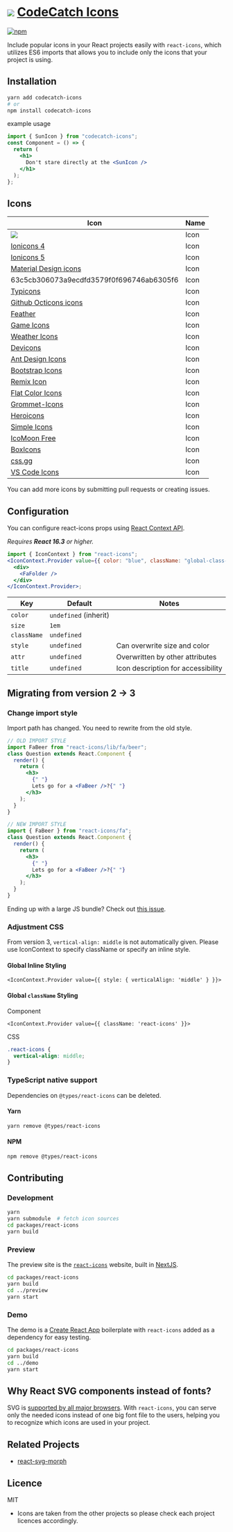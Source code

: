 # [<img src="https://github.com/codecatchorg/codecatch-icons/blob/master/logo.png">](https://github.com/codecatchorg/codecatch-icons) [CodeCatch Icons](https://github.com/codecatchorg/codecatch-icons)

[![npm][npm-image]][npm-url]

[npm-image]: https://img.shields.io/npm/v/codecatch-icons.svg?style=flat-square
[npm-url]: https://www.npmjs.com/package/codecatch-icons

Include popular icons in your React projects easily with `react-icons`, which utilizes ES6 imports that allows you to include only the icons that your project is using.

## Installation

```bash
yarn add codecatch-icons
# or
npm install codecatch-icons
```

example usage

```jsx
import { SunIcon } from "codecatch-icons";
const Component = () => {
  return (
    <h1>
      Don't stare directly at the <SunIcon />
    </h1>
  );
};
```

[base-url]: https://github.com/codecatchorg/codecatch-icons/blob/master/optimized/

## Icons

| Icon                                                                                 | Name |
| ------------------------------------------------------------------------------------ | ---- |
| [<img src="[base url]account.svg">](https://github.com/codecatchorg/codecatch-icons) | Icon |
| [Ionicons 4](https://ionicons.com/)                                                  | Icon |
| [Ionicons 5](https://ionicons.com/)                                                  | Icon |
| [Material Design icons](http://google.github.io/material-design-icons/)              | Icon |
| 63c5cb306073a9ecdfd3579f0f696746ab6305f6                                             | Icon |
| [Typicons](http://s-ings.com/typicons/)                                              | Icon |
| [Github Octicons icons](https://octicons.github.com/)                                | Icon |
| [Feather](https://feathericons.com/)                                                 | Icon |
| [Game Icons](https://game-icons.net/)                                                | Icon |
| [Weather Icons](https://erikflowers.github.io/weather-icons/)                        | Icon |
| [Devicons](https://vorillaz.github.io/devicons/)                                     | Icon |
| [Ant Design Icons](https://github.com/ant-design/ant-design-icons)                   | Icon |
| [Bootstrap Icons](https://github.com/twbs/icons)                                     | Icon |
| [Remix Icon](https://github.com/Remix-Design/RemixIcon)                              | Icon |
| [Flat Color Icons](https://github.com/icons8/flat-color-icons)                       | Icon |
| [Grommet-Icons](https://github.com/grommet/grommet-icons)                            | Icon |
| [Heroicons](https://github.com/tailwindlabs/heroicons)                               | Icon |
| [Simple Icons](https://simpleicons.org/)                                             | Icon |
| [IcoMoon Free](https://github.com/Keyamoon/IcoMoon-Free)                             | Icon |
| [BoxIcons](https://github.com/atisawd/boxicons)                                      | Icon |
| [css.gg](https://github.com/astrit/css.gg)                                           | Icon |
| [VS Code Icons](https://github.com/microsoft/vscode-codicons)                        | Icon |

You can add more icons by submitting pull requests or creating issues.

## Configuration

You can configure react-icons props using [React Context API](https://reactjs.org/docs/context.html).

_Requires **React 16.3** or higher._

```jsx
import { IconContext } from "react-icons";
<IconContext.Provider value={{ color: "blue", className: "global-class-name" }}>
  <div>
    <FaFolder />
  </div>
</IconContext.Provider>;
```

| Key         | Default               | Notes                              |
| ----------- | --------------------- | ---------------------------------- |
| `color`     | `undefined` (inherit) |                                    |
| `size`      | `1em`                 |                                    |
| `className` | `undefined`           |                                    |
| `style`     | `undefined`           | Can overwrite size and color       |
| `attr`      | `undefined`           | Overwritten by other attributes    |
| `title`     | `undefined`           | Icon description for accessibility |

## Migrating from version 2 -> 3

### Change import style

Import path has changed. You need to rewrite from the old style.

```jsx
// OLD IMPORT STYLE
import FaBeer from "react-icons/lib/fa/beer";
class Question extends React.Component {
  render() {
    return (
      <h3>
        {" "}
        Lets go for a <FaBeer />?{" "}
      </h3>
    );
  }
}
```

```jsx
// NEW IMPORT STYLE
import { FaBeer } from "react-icons/fa";
class Question extends React.Component {
  render() {
    return (
      <h3>
        {" "}
        Lets go for a <FaBeer />?{" "}
      </h3>
    );
  }
}
```

Ending up with a large JS bundle? Check out [this issue](https://github.com/react-icons/react-icons/issues/154).

### Adjustment CSS

From version 3, `vertical-align: middle` is not automatically given. Please use IconContext to specify className or specify an inline style.

#### Global Inline Styling

```tsx
<IconContext.Provider value={{ style: { verticalAlign: 'middle' } }}>
```

#### Global `className` Styling

Component

```tsx
<IconContext.Provider value={{ className: 'react-icons' }}>
```

CSS

```css
.react-icons {
  vertical-align: middle;
}
```

### TypeScript native support

Dependencies on `@types/react-icons` can be deleted.

#### Yarn

```bash
yarn remove @types/react-icons
```

#### NPM

```bash
npm remove @types/react-icons
```

## Contributing

### Development

```bash
yarn
yarn submodule  # fetch icon sources
cd packages/react-icons
yarn build
```

### Preview

The preview site is the [`react-icons`](https://react-icons.github.io/react-icons) website, built in [NextJS](https://nextjs.org/).

```bash
cd packages/react-icons
yarn build
cd ../preview
yarn start
```

### Demo

The demo is a [Create React App](https://create-react-app.dev/) boilerplate with `react-icons` added as a dependency for easy testing.

```bash
cd packages/react-icons
yarn build
cd ../demo
yarn start
```

## Why React SVG components instead of fonts?

SVG is [supported by all major browsers](http://caniuse.com/#search=svg). With `react-icons`, you can serve only the needed icons instead of one big font file to the users, helping you to recognize which icons are used in your project.

## Related Projects

- [react-svg-morph](https://github.com/gorangajic/react-svg-morph/)

## Licence

MIT

- Icons are taken from the other projects so please check each project licences accordingly.
